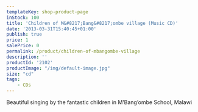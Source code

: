 ```yaml
---
templateKey: shop-product-page
inStock: 100
title: 'Children of M&#8217;Bang&#8217;ombe village (Music CD)'
date: '2013-03-31T15:40:45+01:00'
publish: true
price: 1
salePrice: 0
permalink: /product/children-of-mbangombe-village
description: ''
productId: '2102'
productImage: "/img/default-image.jpg"
size: "cd"
tags:
    - CDs
---
```

Beautiful singing by the fantastic children in M’Bang’ombe School, Malawi